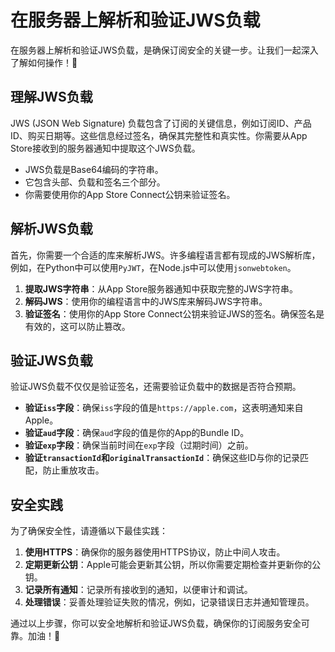 ﻿# 在服务器上解析和验证JWS负载

在服务器上解析和验证JWS负载，是确保订阅安全的关键一步。让我们一起深入了解如何操作！🚀

## 理解JWS负载

JWS (JSON Web Signature) 负载包含了订阅的关键信息，例如订阅ID、产品ID、购买日期等。这些信息经过签名，确保其完整性和真实性。你需要从App Store接收到的服务器通知中提取这个JWS负载。

*   JWS负载是Base64编码的字符串。
*   它包含头部、负载和签名三个部分。
*   你需要使用你的App Store Connect公钥来验证签名。

## 解析JWS负载

首先，你需要一个合适的库来解析JWS。许多编程语言都有现成的JWS解析库，例如，在Python中可以使用`PyJWT`，在Node.js中可以使用`jsonwebtoken`。

1.  **提取JWS字符串**：从App Store服务器通知中获取完整的JWS字符串。
2.  **解码JWS**：使用你的编程语言中的JWS库来解码JWS字符串。
3.  **验证签名**：使用你的App Store Connect公钥来验证JWS的签名。确保签名是有效的，这可以防止篡改。

## 验证JWS负载

验证JWS负载不仅仅是验证签名，还需要验证负载中的数据是否符合预期。

*   **验证`iss`字段**：确保`iss`字段的值是`https://apple.com`，这表明通知来自Apple。
*   **验证`aud`字段**：确保`aud`字段的值是你的App的Bundle ID。
*   **验证`exp`字段**：确保当前时间在`exp`字段（过期时间）之前。
*   **验证`transactionId`和`originalTransactionId`**：确保这些ID与你的记录匹配，防止重放攻击。

## 安全实践

为了确保安全性，请遵循以下最佳实践：

1.  **使用HTTPS**：确保你的服务器使用HTTPS协议，防止中间人攻击。
2.  **定期更新公钥**：Apple可能会更新其公钥，所以你需要定期检查并更新你的公钥。
3.  **记录所有通知**：记录所有接收到的通知，以便审计和调试。
4.  **处理错误**：妥善处理验证失败的情况，例如，记录错误日志并通知管理员。

通过以上步骤，你可以安全地解析和验证JWS负载，确保你的订阅服务安全可靠。加油！💪


